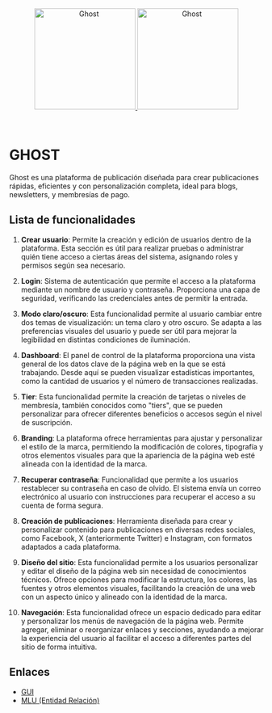 &nbsp;
<p align="center">
  <a href="https://ghost.org/#gh-light-mode-only" target="_blank">
    <img src="https://user-images.githubusercontent.com/65487235/157884383-1b75feb1-45d8-4430-b636-3f7e06577347.png" alt="Ghost" width="200px">
  </a>
  <a href="https://ghost.org/#gh-dark-mode-only" target="_blank">
    <img src="https://user-images.githubusercontent.com/65487235/157849205-aa24152c-4610-4d7d-b752-3a8c4f9319e6.png" alt="Ghost" width="200px">
  </a>
</p>
&nbsp;

# GHOST

Ghost es una plataforma de publicación diseñada para crear publicaciones rápidas, eficientes y con personalización completa, ideal para blogs, newsletters, y membresías de pago.

## Lista de funcionalidades

1. **Crear usuario**: Permite la creación y edición de usuarios dentro de la plataforma. Esta sección es útil para realizar pruebas o administrar quién tiene acceso a ciertas áreas del sistema, asignando roles y permisos según sea necesario.

2. **Login**: Sistema de autenticación que permite el acceso a la plataforma mediante un nombre de usuario y contraseña. Proporciona una capa de seguridad, verificando las credenciales antes de permitir la entrada.

3. **Modo claro/oscuro**: Esta funcionalidad permite al usuario cambiar entre dos temas de visualización: un tema claro y otro oscuro. Se adapta a las preferencias visuales del usuario y puede ser útil para mejorar la legibilidad en distintas condiciones de iluminación.

4. **Dashboard**: El panel de control de la plataforma proporciona una vista general de los datos clave de la página web en la que se está trabajando. Desde aquí se pueden visualizar estadísticas importantes, como la cantidad de usuarios y el número de transacciones realizadas.

5. **Tier**: Esta funcionalidad permite la creación de tarjetas o niveles de membresía, también conocidos como "tiers", que se pueden personalizar para ofrecer diferentes beneficios o accesos según el nivel de suscripción.

6. **Branding**: La plataforma ofrece herramientas para ajustar y personalizar el estilo de la marca, permitiendo la modificación de colores, tipografía y otros elementos visuales para que la apariencia de la página web esté alineada con la identidad de la marca.

7. **Recuperar contraseña**: Funcionalidad que permite a los usuarios restablecer su contraseña en caso de olvido. El sistema envía un correo electrónico al usuario con instrucciones para recuperar el acceso a su cuenta de forma segura.

8. **Creación de publicaciones**: Herramienta diseñada para crear y personalizar contenido para publicaciones en diversas redes sociales, como Facebook, X (anteriormente Twitter) e Instagram, con formatos adaptados a cada plataforma.

9. **Diseño del sitio**: Esta funcionalidad permite a los usuarios personalizar y editar el diseño de la página web sin necesidad de conocimientos técnicos. Ofrece opciones para modificar la estructura, los colores, las fuentes y otros elementos visuales, facilitando la creación de una web con un aspecto único y alineado con la identidad de la marca.

10. **Navegación**: Esta funcionalidad ofrece un espacio dedicado para editar y personalizar los menús de navegación de la página web. Permite agregar, eliminar o reorganizar enlaces y secciones, ayudando a mejorar la experiencia del usuario al facilitar el acceso a diferentes partes del sitio de forma intuitiva.

## Enlaces

- [GUI](https://ghost.org/docs/)
- [MLU (Entidad Relación)](https://mludatabase.com/)
